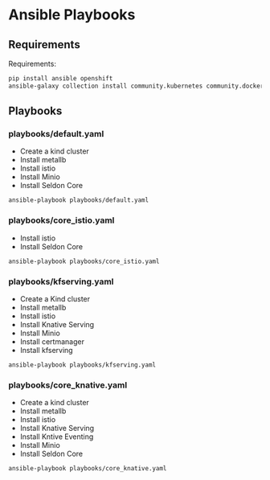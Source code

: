 # Ansible Playbooks


## Requirements

Requirements:
```bash
pip install ansible openshift
ansible-galaxy collection install community.kubernetes community.docker
```

## Playbooks

### playbooks/default.yaml

 * Create a kind cluster
 * Install metallb
 * Install istio
 * Install Minio
 * Install Seldon Core

```
ansible-playbook playbooks/default.yaml
```

### playbooks/core_istio.yaml

 * Install istio
 * Install Seldon Core

```
ansible-playbook playbooks/core_istio.yaml
```

### playbooks/kfserving.yaml

 * Create a Kind cluster
 * Install metallb
 * Install istio
 * Install Knative Serving
 * Install Minio
 * Install certmanager
 * Install kfserving

```
ansible-playbook playbooks/kfserving.yaml
```

### playbooks/core_knative.yaml

 * Create a kind cluster
 * Install metallb
 * Install istio
 * Install Knative Serving
 * Install Kntive Eventing
 * Install Minio
 * Install Seldon Core

```
ansible-playbook playbooks/core_knative.yaml
```

